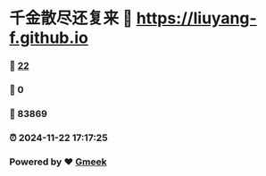 # 千金散尽还复来 :link: https://liuyang-f.github.io 
### :page_facing_up: [22](https://liuyang-f.github.io/tag.html) 
### :speech_balloon: 0 
### :hibiscus: 83869 
### :alarm_clock: 2024-11-22 17:17:25 
### Powered by :heart: [Gmeek](https://github.com/Meekdai/Gmeek)
